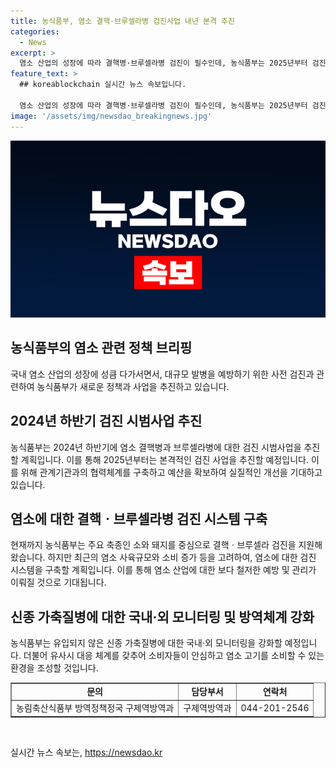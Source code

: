```yaml
---
title: 농식품부, 염소 결핵·브루셀라병 검진사업 내년 본격 추진
categories:
  - News
excerpt: >
  염소 산업의 성장에 따라 결핵병·브루셀라병 검진이 필수인데, 농식품부는 2025년부터 검진 사업 본격화 및 관련 체계 구축을 계획 중이다. 또한, 신종 가축질병 모니터링과 방역체계를 강화하여 안전한 염소 고기 소비 환경 조성에 노력할 예정
feature_text: >
  ## koreablockchain 실시간 뉴스 속보입니다.

  염소 산업의 성장에 따라 결핵병·브루셀라병 검진이 필수인데, 농식품부는 2025년부터 검진 사업 본격화 및 관련 체계 구축을 계획 중이다. 또한, 신종 가축질병 모니터링과 방역체계를 강화하여 안전한 염소 고기 소비 환경 조성에 노력할 예정
image: '/assets/img/newsdao_breakingnews.jpg'
---
```


<p><img src="/assets/img/newsdao_breakingnews.jpg" alt="koreablockchain 속보" /></p>

<h2 data-ke-size="size26">농식품부의 염소 관련 정책 브리핑</h2>

<p data-ke-size="size16">국내 염소 산업의 성장에 성큼 다가서면서, 대규모 발병을 예방하기 위한 사전 검진과 관련하여 농식품부가 새로운 정책과 사업을 추진하고 있습니다.</p>

<h2 data-ke-size="size24">2024년 하반기 검진 시범사업 추진</h2>

<p data-ke-size="size16">농식품부는 2024년 하반기에 염소 결핵병과 브루셀라병에 대한 검진 시범사업을 추진할 계획입니다. 이를 통해 2025년부터는 본격적인 검진 사업을 추진할 예정입니다. 이를 위해 관계기관과의 협력체계를 구축하고 예산을 확보하여 실질적인 개선을 기대하고 있습니다.</p>

<h2 data-ke-size="size24">염소에 대한 결핵ㆍ브루셀라병 검진 시스템 구축</h2>

<p data-ke-size="size16">현재까지 농식품부는 주요 축종인 소와 돼지를 중심으로 결핵ㆍ브루셀라 검진을 지원해왔습니다. 하지만 최근의 염소 사육규모와 소비 증가 등을 고려하여, 염소에 대한 검진 시스템을 구축할 계획입니다. 이를 통해 염소 산업에 대한 보다 철저한 예방 및 관리가 이뤄질 것으로 기대됩니다.</p>

<h2 data-ke-size="size24">신종 가축질병에 대한 국내·외 모니터링 및 방역체계 강화</h2>

<p data-ke-size="size16">농식품부는 유입되지 않은 신종 가축질병에 대한 국내·외 모니터링을 강화할 예정입니다. 더불어 유사시 대응 체계를 갖추어 소비자들이 안심하고 염소 고기를 소비할 수 있는 환경을 조성할 것입니다.</p>

<table style="width: 100%;" border="1">
    <tbody>
        <tr>
            <td style="text-align: center; height: 17px;"><b>문의</b></td>
            <td style="text-align: center; height: 17px;"><b>담당부서</b></td>
            <td style="text-align: center; height: 17px;"><b>연락처</b></td>
        </tr>
        <tr>
            <td style="text-align: center; height: 17px;">농림축산식품부 방역정책정국 구제역방역과</td>
            <td style="text-align: center; height: 17px;">구제역방역과</td>
            <td style="text-align: center; height: 17px;">044-201-2546</td>
        </tr>
    </tbody>
</table>

<p data-ke-size="size16">&nbsp;</p>
실시간 뉴스 속보는, <a href="https://newsdao.kr" rel="dofollow">https://newsdao.kr</a>


